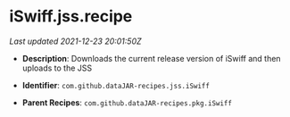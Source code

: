 # iSwiff.jss.recipe

_Last updated 2021-12-23 20:01:50Z_

- **Description**: Downloads the current release version of iSwiff and then uploads to the JSS

- **Identifier**: `com.github.dataJAR-recipes.jss.iSwiff`

- **Parent Recipes**: `com.github.dataJAR-recipes.pkg.iSwiff`
